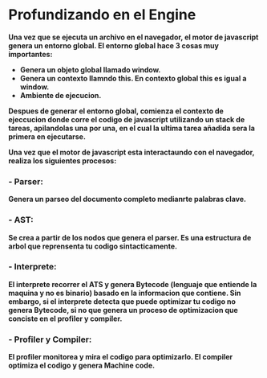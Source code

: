 # Profundizando en el Engine

**Una vez que se ejecuta un archivo en el navegador, el motor de javascript genera un entorno global. El entorno global hace 3 cosas muy importantes:**

- **Genera un objeto global llamado window.**
- **Genera un contexto llamndo this. En contexto global this es igual a window.**
- **Ambiente de ejecucion.**

**Despues de generar el entorno global, comienza el contexto de ejeccucion donde corre el codigo de javascript utilizando un stack de tareas, apilandolas una por una, en el cual la ultima tarea añadida sera la primera en ejecutarse.**

**Una vez que el motor de javascript esta interactaundo con el navegador, realiza los siguientes procesos:**

### - Parser:
**Genera un parseo del documento completo medianrte palabras clave.**

### - AST:
**Se crea a partir de los nodos que genera el parser. Es una estructura de arbol que reprensenta tu codigo sintacticamente.**

### - Interprete:
**El interprete recorrer el ATS y genera Bytecode (lenguaje que entiende la maquina y no es binario) basado en la informacion que contiene. Sin embargo, si el interprete detecta que puede optimizar tu codigo no genera Bytecode, si no que genera un proceso de optimizacion que conciste en el profiler y compiler.**

### - Profiler y Compiler:
**El profiler monitorea y mira el codigo para optimizarlo. El compiler optimiza el codigo y genera Machine code.**

[](../03-profundizando-engine/images/Engine.jpg)